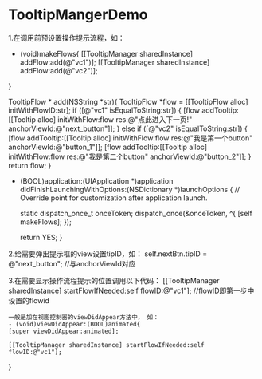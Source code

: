 # TooltipMangerDemo
1.在调用前预设置操作提示流程，如：
- (void)makeFlows{
    [[TooltipManager sharedInstance] addFlow:add(@"vc1")];
    [[TooltipManager sharedInstance] addFlow:add(@"vc2")];

}

TooltipFlow * add(NSString *str){
    TooltipFlow *flow = [[TooltipFlow alloc] initWithFlowID:str];
    if ([@"vc1" isEqualToString:str]) {
        [flow addTooltip:[[Tooltip alloc] initWithFlow:flow res:@"点此进入下一页!" anchorViewId:@"next_button"]];
    } else if ([@"vc2" isEqualToString:str]) {
        [flow addTooltip:[[Tooltip alloc] initWithFlow:flow res:@"我是第一个button" anchorViewId:@"button_1"]];
        [flow addTooltip:[[Tooltip alloc] initWithFlow:flow res:@"我是第二个button" anchorViewId:@"button_2"]];
    }
    return flow;
}

- (BOOL)application:(UIApplication *)application didFinishLaunchingWithOptions:(NSDictionary *)launchOptions {
    // Override point for customization after application launch.
    
    static dispatch_once_t onceToken;
    dispatch_once(&onceToken, ^{
        [self makeFlows];
    });
    
    return YES;
}

2.给需要弹出提示框的view设置tipID，如：
self.nextBtn.tipID = @"next_button"; //与anchorViewId对应

3.在需要显示操作流程提示的位置调用以下代码：
    [[TooltipManager sharedInstance] startFlowIfNeeded:self flowID:@"vc1"]; //flowID即第一步中设置的flowid
  
    一般是加在视图控制器的viewDidAppear方法中， 如：
    - (void)viewDidAppear:(BOOL)animated{
    [super viewDidAppear:animated];
    
    [[TooltipManager sharedInstance] startFlowIfNeeded:self flowID:@"vc1"];

}
